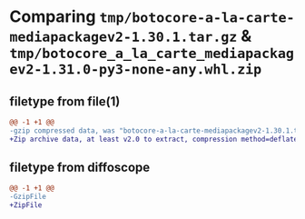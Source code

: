 # Comparing `tmp/botocore-a-la-carte-mediapackagev2-1.30.1.tar.gz` & `tmp/botocore_a_la_carte_mediapackagev2-1.31.0-py3-none-any.whl.zip`

## filetype from file(1)

```diff
@@ -1 +1 @@
-gzip compressed data, was "botocore-a-la-carte-mediapackagev2-1.30.1.tar", last modified: Thu Jul  6 01:45:21 2023, max compression
+Zip archive data, at least v2.0 to extract, compression method=deflate
```

## filetype from diffoscope

```diff
@@ -1 +1 @@
-GzipFile
+ZipFile
```

